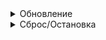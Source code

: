 
<details>
  <summary>Обновление</summary>

## Обновление
</details>

<details>
  <summary>Сброс/Остановка</summary>

## Сброс/Остановка
</details>